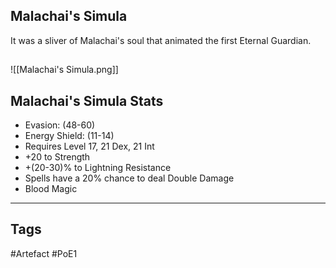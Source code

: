 ## Malachai's Simula
It was a sliver of Malachai's soul
that animated the first Eternal Guardian.
##
![[Malachai's Simula.png]]
## Malachai's Simula Stats
- Evasion: (48-60)
- Energy Shield: (11-14)
- Requires Level 17, 21 Dex, 21 Int
- +20 to Strength
- +(20-30)% to Lightning Resistance
- Spells have a 20% chance to deal Double Damage
- Blood Magic


---
## Tags
#Artefact
#PoE1